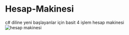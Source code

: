 # Hesap-Makinesi
c# diline yeni başlayanlar için basit 4 işlem hesap makinesi <br>
![hesap makinesi](https://user-images.githubusercontent.com/54667635/226991451-a10a75a9-9f25-42d7-b7a5-2a8c970aaa72.PNG)
